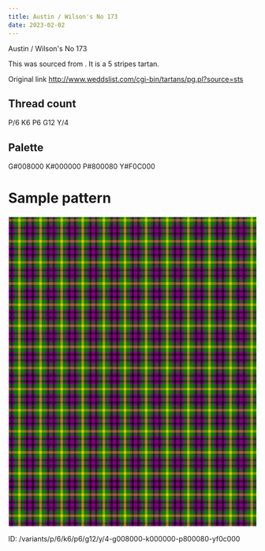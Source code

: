 ```yaml
---
title: Austin / Wilson's No 173
date: 2023-02-02
---
```

Austin / Wilson's No 173

This was sourced from <no value>.  It is a 5 stripes tartan.

Original link http://www.weddslist.com/cgi-bin/tartans/pg.pl?source=sts

## Thread count
P/6 K6 P6 G12 Y/4

## Palette
G#008000 K#000000 P#800080 Y#F0C000

# Sample pattern

![Tartan detail](tartan.png "P/6 K6 P6 G12 Y/4 tartan")

ID: /variants/p/6/k6/p6/g12/y/4-g008000-k000000-p800080-yf0c000